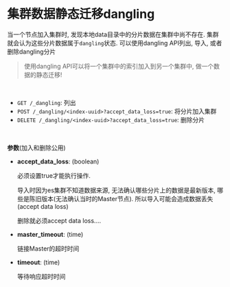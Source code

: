 # 集群数据静态迁移dangling

当一个节点加入集群时, 发现本地data目录中的分片数据在集群中尚不存在. 集群就会认为这些分片数据属于`dangling`状态. 可以使用dangling API列出, 导入, 或者删除dangling分片

> 使用dangling API可以将一个集群中的索引加入到另一个集群中, 做一个数据的静态迁移!

​		

* `GET /_dangling`: 列出
* `POST /_dangling/<index-uuid>?accept_data_loss=true`: 将分片加入集群
* `DELETE /_dangling/<index-uuid>?accept_data_loss=true`: 删除分片

​		

**参数**(加入和删除公用)

* **accept_data_loss**: (boolean)

  必须设置true才能执行操作. 

  导入时因为es集群不知道数据来源, 无法确认哪些分片上的数据是最新版本, 哪些是陈旧版本(无法确认当时的Master节点). 所以导入可能会造成数据丢失(accept data loss)

  删除就必须accept data loss....

* **master_timeout**: (time)

  链接Master的超时时间

* **timeout**: (time)

  等待响应超时时间

